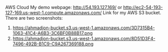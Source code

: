 AWS Cloud
My demo webpage: http://54.193.127.169/ or http://ec2-54-193-127-169.us-west-1.compute.amazonaws.com/
Link for my AWS S3 bucket. There are two screenshots:
1. https://ahmadjon-bucket.s3.us-west-1.amazonaws.com/3D7315B4-1063-41C4-A6B3-3C6BF0B88B17.png
2. https://ahmadjon-bucket.s3.us-west-1.amazonaws.com/8D51D3F4-7496-492B-B1C9-C9A267369188.png
